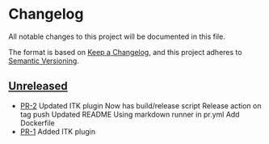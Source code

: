 # Changelog

All notable changes to this project will be documented in this file.

The format is based on [Keep a Changelog](https://keepachangelog.com/en/1.1.0/),
and this project adheres to [Semantic Versioning](https://semver.org/spec/v2.0.0.html).

## [Unreleased]

* [PR-2](https://github.com/ITK-Leantime/leantime-plugin-itk/pull/3)
  Updated ITK plugin
  Now has build/release script
  Release action on tag push
  Updated README
  Using markdown runner in pr.yml
  Add Dockerfile
* [PR-1](https://github.com/ITK-Leantime/leantime-plugin-itk/pulls/1)
  Added ITK plugin

[Unreleased]: https://github.com/itk-leantime/leantime-plugin-itk

